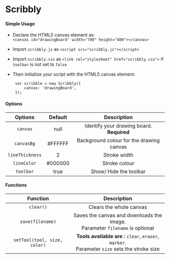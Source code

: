 # Scribbly
#### Simple Usage  

 - Declare the HTML5 canvas element as:  
 `<canvas id="drawingBoard" width="700" height="400"></canvas>`
    
 - Import `scribbly.js` as `<script src="scribbly.js"></script>`  
 
 - Import `scribbly.css` as `<link rel="stylesheet" href="scribbly.css">` if `toolbar` is not set to `false`

 - Then initialize your script with the HTML5 canvas element:
    
        var scribble = new Scribbly({     
            canvas: 'drawingBoard',
        });  
 
#### Options  

   | Options | Default | Description |
   | :---: | :---: | :---: |
   | `canvas` | null | Identify your drawing board. **Required** |
   | `canvasBg` | #FFFFFF | Background colour for the drawing canvas |
   | `lineThickness` | 2 | Stroke width |
   | `lineColor` | #000000 | Stroke colour |
   | `toolbar` | true | Show/ Hide the toolbar |  
   
#### Functions  

   | Function | Description |
   | :---: | :---: |
   | `clear()` | Clears the whole canvas |
   | `save(filename)` | Saves the canvas and downloads the image. <br> Parameter `filename` is optional |
   | `setTool(tool, size, color)` | **Tools available are :** `clear`, `eraser`, `marker`.<br>Parameter `size` sets the stroke size  | 